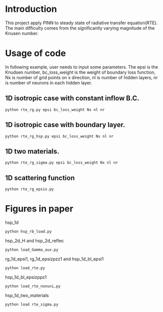 # Introduction
This project apply PINN to steady state of radiative transfer equation(RTE). The main difficulty comes from
the significantly varying magnitude of the Knusen number. 


# Usage of code
In following example, user needs to input some parameters. The epsi is the Knudsen number, bc_loss_weight is the weight of boundary loss
function, Nx is number of grid points on x direction, nl is number of hidden layers, nr is number of neurons in each hidden layer.
## 1D isotropic case with constant inflow B.C.
```
python rte_rg.py epsi bc_loss_weight Nx nl nr
```
## 1D isotropic case with boundary layer.
```
python rte_rg_hsp.py epsi bc_loss_weight Nx nl nr
```
## 1D two materials.
```
python rte_rg_sigma.py epsi bc_loss_weight Nx nl nr
```
## 1D scattering function
```
python rte_rg_epsix.py
```

# Figures in paper
hsp_1d
```
python hsp_rb_load.py
```
hsp_2d_H and hsp_2d_reflec
```
python load_Gamma_aux.py
```
rg_1d_epsi1, rg_1d_epsizpzz1 and hsp_1d_bl_epsi1
```
python load_rte.py
```
hsp_1d_bl_epsizppz1
```
python load_rte_nonuni,py
```
hsp_1d_two_materials
```
python load rte_sigma.py
```
